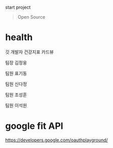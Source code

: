 start project
> Open Source

# health
깃 개발자 건강지표 카드뷰<p>

<p>팀장 김정웅 </p>
<p>팀원 표기동 </p>
<p>팀원 신다정 </p>    
<p>팀원 조성훈 </p>
<p>팀원 이석원 </p>

# google fit API
https://developers.google.com/oauthplayground/